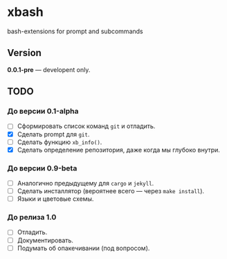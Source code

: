# xbash

bash-extensions for prompt and subcommands

## Version

**0.0.1-pre** — developent only.

## TODO

### До версии 0.1-alpha

- [ ] Сформировать список команд `git` и отладить.
- [x] Сделать prompt для `git`.
- [ ] Сделать функцию `xb_info()`.
- [x] Сделать определение репозитория, даже когда мы глубоко внутри.

### До версии 0.9-beta

- [ ] Аналогично предыдущему для `cargo` и `jekyll`.
- [ ] Сделать инсталлятор (вероятнее всего — через `make install`).
- [ ] Языки и цветовые схемы.

### До релиза 1.0

- [ ] Отладить.
- [ ] Документировать.
- [ ] Подумать об опакечивании (под вопросом).
